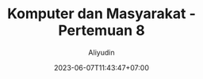---
author: Aliyudin
title: Komputer dan Masyarakat - Pertemuan 8
date: 2023-06-07T11:43:47+07:00
description: Komputer dan Masyarakat
math: false
---